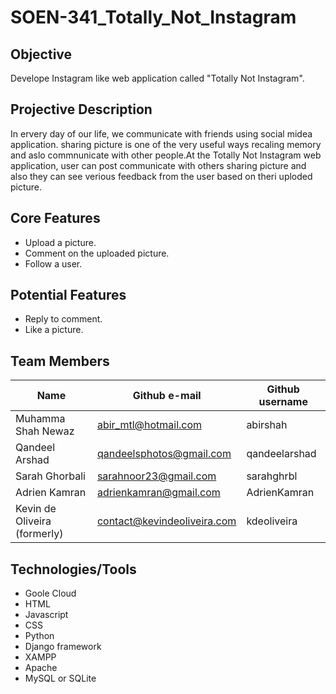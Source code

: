 
# SOEN-341_Totally_Not_Instagram

## Objective 

Develope Instagram like web application called "Totally Not Instagram".

## Projective Description

In ervery day of our life, we communicate with friends using social midea application. sharing picture is one of the very useful
ways recaling memory and aslo commnunicate with other people.At the Totally Not Instagram web application, user can post communicate with 
others sharing picture and also they can see verious feedback from the user based on theri uploded picture.

## Core Features

* Upload a picture.
* Comment on the uploaded picture.
* Follow a user.

## Potential Features

* Reply to comment.
* Like a picture.

## Team Members

| Name                          | Github e-mail                                       | Github username    
|--------------------           |-------------------------------                      |-----------------
|Muhamma Shah Newaz             |abir_mtl@hotmail.com                                 |abirshah
|Qandeel Arshad                 |qandeelsphotos@gmail.com                             |qandeelarshad
|Sarah Ghorbali                 |sarahnoor23@gmail.com                                |sarahghrbl
|Adrien Kamran                  |adrienkamran@gmail.com                               |AdrienKamran
|Kevin de Oliveira (formerly)   |contact@kevindeoliveira.com                          |kdeoliveira

## Technologies/Tools

* Goole Cloud
* HTML
* Javascript
* CSS
* Python
* Django framework
* XAMPP
* Apache
* MySQL or SQLite
